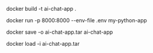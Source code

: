 docker build -t ai-chat-app .

docker run -p 8000:8000 --env-file .env my-python-app

docker save -o ai-chat-app.tar ai-chat-app


docker load -i ai-chat-app.tar